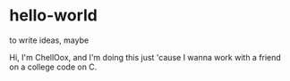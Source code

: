# hello-world
to write ideas, maybe

Hi, I'm ChellOox, and I'm doing this just 'cause I wanna work with a friend on a college code on C.
